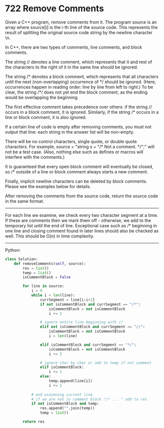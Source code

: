 722 Remove Comments
===================

Given a C++ program, remove comments from it. The program source is an array
where source[i] is the i-th line of the source code. This represents the result
of splitting the original source code string by the newline character \n.

In C++, there are two types of comments, line comments, and block comments.

The string // denotes a line comment, which represents that it and rest of the
characters to the right of it in the same line should be ignored.

The string /\* denotes a block comment, which represents that all characters
until the next (non-overlapping) occurrence of \*/ should be ignored. (Here,
occurrences happen in reading order: line by line from left to right.) To be
clear, the string /\*/ does not yet end the block comment, as the ending would
be overlapping the beginning.

The first effective comment takes precedence over others: if the string //
occurs in a block comment, it is ignored. Similarly, if the string /\* occurs in
a line or block comment, it is also ignored.

If a certain line of code is empty after removing comments, you must not output
that line: each string in the answer list will be non-empty.

There will be no control characters, single quote, or double quote characters.
For example, source = "string s = "/\* Not a comment. \*/";" will not be a test
case. (Also, nothing else such as defines or macros will interfere with the
comments.)

It is guaranteed that every open block comment will eventually be closed, so /\*
outside of a line or block comment always starts a new comment.

Finally, implicit newline characters can be deleted by block comments. Please
see the examples below for details.

After removing the comments from the source code, return the source code in the
same format.

---

For each line we examine, we check every two character segment at a time. If
these are comments then we mark them off - otherwise, we add to the temporary
list until the end of line. Exceptional case such as /\* beginning in one line
and closing comment found in later lines should also be checked as well. This
should be O(n) in time complexity.

---

Python:

```python
class Solution:
    def removeComments(self, source):
        res = list()
        temp = list()
        isCommentBlock = False

        for line in source:
            i = 0
            while i < len(line):
                currSegment = line[i:i+2]
                if not isCommentBlock and currSegment == "/*":
                    isCommentBlock = not isCommentBlock
                    i += 2

                # ignore entire line beginning with //
                elif not isCommentBlock and currSegment == "//":
                    isCommentBlock = not isCommentBlock
                    i = len(line)

                elif isCommentBlock and currSegment == "*/":
                    isCommentBlock = not isCommentBlock
                    i += 2

                # ignore char by char or add to temp if not comment
                elif isCommentBlock:
                    i += 1
                else:
                    temp.append(line[i])
                    i += 1
           
            # end exaimning current line
            # if we are not in comment block "/* ... " add to res
            if not isCommentBlock and temp:
                res.append("".join(temp))
                temp = list()

        return res
```

